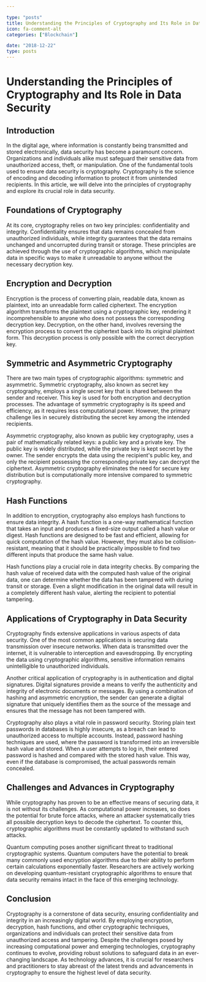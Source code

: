 ```yaml
---

type: "posts"
title: Understanding the Principles of Cryptography and Its Role in Data Security
icon: fa-comment-alt
categories: ["Blockchain"]

date: "2018-12-22"
type: posts
---
```





# Understanding the Principles of Cryptography and Its Role in Data Security

## Introduction

In the digital age, where information is constantly being transmitted and stored electronically, data security has become a paramount concern. Organizations and individuals alike must safeguard their sensitive data from unauthorized access, theft, or manipulation. One of the fundamental tools used to ensure data security is cryptography. Cryptography is the science of encoding and decoding information to protect it from unintended recipients. In this article, we will delve into the principles of cryptography and explore its crucial role in data security.

## Foundations of Cryptography

At its core, cryptography relies on two key principles: confidentiality and integrity. Confidentiality ensures that data remains concealed from unauthorized individuals, while integrity guarantees that the data remains unchanged and uncorrupted during transit or storage. These principles are achieved through the use of cryptographic algorithms, which manipulate data in specific ways to make it unreadable to anyone without the necessary decryption key.

## Encryption and Decryption

Encryption is the process of converting plain, readable data, known as plaintext, into an unreadable form called ciphertext. The encryption algorithm transforms the plaintext using a cryptographic key, rendering it incomprehensible to anyone who does not possess the corresponding decryption key. Decryption, on the other hand, involves reversing the encryption process to convert the ciphertext back into its original plaintext form. This decryption process is only possible with the correct decryption key.

## Symmetric and Asymmetric Cryptography

There are two main types of cryptographic algorithms: symmetric and asymmetric. Symmetric cryptography, also known as secret key cryptography, employs a single secret key that is shared between the sender and receiver. This key is used for both encryption and decryption processes. The advantage of symmetric cryptography is its speed and efficiency, as it requires less computational power. However, the primary challenge lies in securely distributing the secret key among the intended recipients.

Asymmetric cryptography, also known as public key cryptography, uses a pair of mathematically related keys: a public key and a private key. The public key is widely distributed, while the private key is kept secret by the owner. The sender encrypts the data using the recipient's public key, and only the recipient possessing the corresponding private key can decrypt the ciphertext. Asymmetric cryptography eliminates the need for secure key distribution but is computationally more intensive compared to symmetric cryptography.

## Hash Functions

In addition to encryption, cryptography also employs hash functions to ensure data integrity. A hash function is a one-way mathematical function that takes an input and produces a fixed-size output called a hash value or digest. Hash functions are designed to be fast and efficient, allowing for quick computation of the hash value. However, they must also be collision-resistant, meaning that it should be practically impossible to find two different inputs that produce the same hash value.

Hash functions play a crucial role in data integrity checks. By comparing the hash value of received data with the computed hash value of the original data, one can determine whether the data has been tampered with during transit or storage. Even a slight modification in the original data will result in a completely different hash value, alerting the recipient to potential tampering.

## Applications of Cryptography in Data Security

Cryptography finds extensive applications in various aspects of data security. One of the most common applications is securing data transmission over insecure networks. When data is transmitted over the internet, it is vulnerable to interception and eavesdropping. By encrypting the data using cryptographic algorithms, sensitive information remains unintelligible to unauthorized individuals.

Another critical application of cryptography is in authentication and digital signatures. Digital signatures provide a means to verify the authenticity and integrity of electronic documents or messages. By using a combination of hashing and asymmetric encryption, the sender can generate a digital signature that uniquely identifies them as the source of the message and ensures that the message has not been tampered with.

Cryptography also plays a vital role in password security. Storing plain text passwords in databases is highly insecure, as a breach can lead to unauthorized access to multiple accounts. Instead, password hashing techniques are used, where the password is transformed into an irreversible hash value and stored. When a user attempts to log in, their entered password is hashed and compared with the stored hash value. This way, even if the database is compromised, the actual passwords remain concealed.

## Challenges and Advances in Cryptography

While cryptography has proven to be an effective means of securing data, it is not without its challenges. As computational power increases, so does the potential for brute force attacks, where an attacker systematically tries all possible decryption keys to decode the ciphertext. To counter this, cryptographic algorithms must be constantly updated to withstand such attacks.

Quantum computing poses another significant threat to traditional cryptographic systems. Quantum computers have the potential to break many commonly used encryption algorithms due to their ability to perform certain calculations exponentially faster. Researchers are actively working on developing quantum-resistant cryptographic algorithms to ensure that data security remains intact in the face of this emerging technology.

## Conclusion

Cryptography is a cornerstone of data security, ensuring confidentiality and integrity in an increasingly digital world. By employing encryption, decryption, hash functions, and other cryptographic techniques, organizations and individuals can protect their sensitive data from unauthorized access and tampering. Despite the challenges posed by increasing computational power and emerging technologies, cryptography continues to evolve, providing robust solutions to safeguard data in an ever-changing landscape. As technology advances, it is crucial for researchers and practitioners to stay abreast of the latest trends and advancements in cryptography to ensure the highest level of data security.